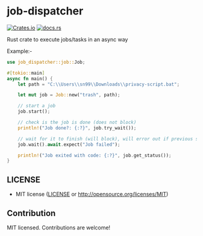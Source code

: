 # job-dispatcher

[![Crates.io](https://img.shields.io/crates/v/job-dispatcher?style=flat-square)](https://crates.io/crates/job_dispatcher/)
[![docs.rs](https://img.shields.io/docsrs/job-dispatcher?style=flat-square)](https://docs.rs/job-dispatcher/latest/job_dispatcher/)

Rust crate to execute jobs/tasks in an async way

Example:-

```rust
use job_dispatcher::job::Job;

#[tokio::main]
async fn main() {
    let path = "C:\\Users\\sn99\\Downloads\\privacy-script.bat";

    let mut job = Job::new("trash", path);

    // start a job
    job.start();

    // check is the job is done (does not block)
    println!("Job done?: {:?}", job.try_wait());

    // wait for it to finish (will block), will error out if previous statement returns `Ok`, use `match` to handle them
    job.wait().await.expect("Job failed");

    println!("Job exited with code: {:?}", job.get_status());
}
```

## LICENSE

* MIT license ([LICENSE](LICENSE.md) or http://opensource.org/licenses/MIT)

## Contribution

MIT licensed. Contributions are welcome!